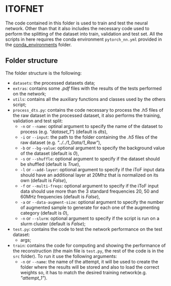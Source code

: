 # ITOFNET

The code contained in this folder is used to train and test the neural network. Other than that it also includes the necessary code used to perform the splitting of the dataset into train, validation and test set.
All the scripts in here requires the conda environment `pytorch_nn.yml` provided in the [conda_environments](../tools/conda_environments/) folder.

## Folder structure

The folder structure is the following:

* `datasets`: the processed datasets data;
* `extras`: contains some *.pdf* files with the results of the tests performed on the network;
* `utils`: contains all the auxiliary functions and classes used by the others script;
* `process_dts.py`: contains the code necessary to process the *.h5* files of the raw dataset in the processed dataset, it also performs the training, validation and test split:
  * `-n` or `--name`: optinal argument to specify the name of the dataset to process (e.g. *"dataset_1"*) (default is *dts*),
  * `-i` or `--input`: the path to the folder containing the *.h5* files of the raw dataset (e.g. *"../../1_Data/1_Raw"*),
  * `-b` or `--bg-value`: optional argument to specify the background value of the dataset (default is *0*),
  * `-s` or `--shuffle`: optional argument to specify if the dataset should be shuffled (default is *True*),
  * `-l` or `--add-layer`: optional argument to specify if the iToF input data should have an additional layer at 20Mhz that is normalized on its own (default is *False*),
  * `-f` or `--multi-freqs`: optional argument to specify if the iToF input data should use more than the 3 standard frequencies 20, 50 and 60MHz frequencies (default is *False*),
  * `-a` or `--data-augment-size`: optional argument to specify the number of augmented sample to generate for each one of the augmenting category (default is *0*),
  * `-n` or `--slurm`: optional argument to specify if the script is run on a slurm cluster (default is *False*);
* `test.py`: contains the code to test the network performance on the test dataset:
  * args;
* `train`: contains the code for computing and showing the performance of the reconstruction
(the main file is `test.py`, the rest of the code is in the `src` folder). To run it use the following arguments:
  * `-n` or `--name`: the name of the attempt, it will be used to create the folder where the results will be stored and also to load the correct weights so, it has to match the desired training network(e.g. *"attempt_1"*).
